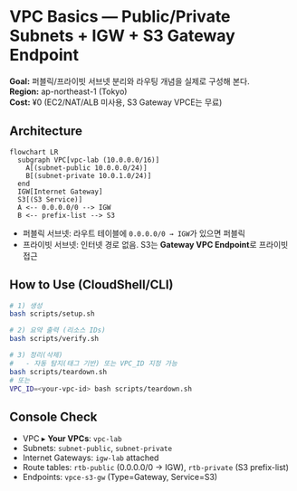 # VPC Basics — Public/Private Subnets + IGW + S3 Gateway Endpoint

**Goal:** 퍼블릭/프라이빗 서브넷 분리와 라우팅 개념을 실제로 구성해 본다.  
**Region:** ap-northeast-1 (Tokyo)  
**Cost:** ¥0 (EC2/NAT/ALB 미사용, S3 Gateway VPCE는 무료)

## Architecture
```mermaid
flowchart LR
  subgraph VPC[vpc-lab (10.0.0.0/16)]
    A[(subnet-public 10.0.0.0/24)]
    B[(subnet-private 10.0.1.0/24)]
  end
  IGW[Internet Gateway]
  S3[(S3 Service)]
  A <-- 0.0.0.0/0 --> IGW
  B <-- prefix-list --> S3
```
- 퍼블릭 서브넷: 라우트 테이블에 `0.0.0.0/0 → IGW`가 있으면 퍼블릭
- 프라이빗 서브넷: 인터넷 경로 없음. S3는 **Gateway VPC Endpoint**로 프라이빗 접근

## How to Use (CloudShell/CLI)
```bash
# 1) 생성
bash scripts/setup.sh

# 2) 요약 출력 (리소스 IDs)
bash scripts/verify.sh

# 3) 정리(삭제)
#   - 자동 탐지(태그 기반) 또는 VPC_ID 지정 가능
bash scripts/teardown.sh
# 또는
VPC_ID=<your-vpc-id> bash scripts/teardown.sh
```

## Console Check
- VPC ▸ **Your VPCs**: `vpc-lab`
- Subnets: `subnet-public`, `subnet-private`
- Internet Gateways: `igw-lab` attached
- Route tables: `rtb-public` (0.0.0.0/0 → IGW), `rtb-private` (S3 prefix-list)
- Endpoints: `vpce-s3-gw` (Type=Gateway, Service=S3)
